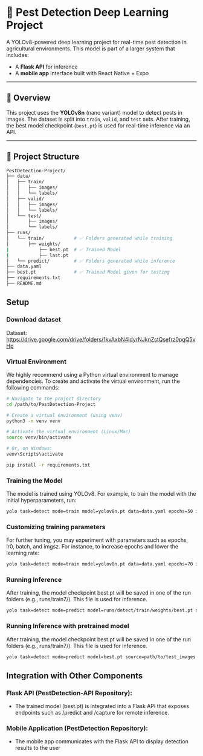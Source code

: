 # 🐛 Pest Detection Deep Learning Project

A YOLOv8-powered deep learning project for real-time pest detection in agricultural environments. This model is part of a larger system that includes:

- A **Flask API** for inference
- A **mobile app** interface built with React Native + Expo

---

## 📝 Overview

This project uses the **YOLOv8n** (nano variant) model to detect pests in images. The dataset is split into `train`, `valid`, and `test` sets. After training, the best model checkpoint (`best.pt`) is used for real-time inference via an API.

---

## 📁 Project Structure

```bash
PestDetection-Project/
├── data/
│   ├── train/
│   │   ├── images/
│   │   └── labels/
│   ├── valid/
│   │   ├── images/
│   │   └── labels/
│   └── test/
│       ├── images/
│       └── labels/
├── runs/
│   └── train/           # ✅ Folders generated while training
│       ├── weights/
|           ├── best.pt  # ✅ Trained Model
|           ├── last.pt  
│   └── predict/         # ✅ Folders generated while inference
├── data.yaml
├── best.pt              # ✅ Trained Model given for testing
├── requirements.txt
├── README.md
```

## Setup

### Download dataset

Dataset: https://drive.google.com/drive/folders/1kvAxbN4ldyrNJknZstQsefrz0pqQ5vHp

### Virtual Environment

We highly recommend using a Python virtual environment to manage dependencies. To create and activate the virtual environment, run the following commands:

```bash
# Navigate to the project directory
cd /path/to/PestDetection-Project

# Create a virtual environment (using venv)
python3 -m venv venv

# Activate the virtual environment (Linux/Mac)
source venv/bin/activate

# Or, on Windows:
venv\Scripts\activate

pip install -r requirements.txt

```

### Training the Model

The model is trained using YOLOv8. For example, to train the model with the initial hyperparameters, run:

```bash
yolo task=detect mode=train model=yolov8n.pt data=data.yaml epochs=50 imgsz=640

```

### Customizing training parameters

For further tuning, you may experiment with parameters such as epochs, lr0, batch, and imgsz. For instance, to increase epochs and lower the learning rate:

```bash
yolo task=detect mode=train model=yolov8n.pt data=data.yaml epochs=70 imgsz=640 lr0=0.001 batch=16
```

### Running Inference

After training, the model checkpoint best.pt will be saved in one of the run folders (e.g., runs/train7/). This file is used for inference.

```bash
yolo task=detect mode=predict model=runs/detect/train/weights/best.pt source=path/to/test_images
```


### Running Inference with pretrained model

After training, the model checkpoint best.pt will be saved in one of the run folders (e.g., runs/train7/). This file is used for inference.

```bash
yolo task=detect mode=predict model=best.pt source=path/to/test_images
```

## Integration with Other Components

### Flask API (PestDetection-API Repository):
- The trained model (best.pt) is integrated into a Flask API that exposes endpoints such as /predict and /capture for remote inference.

### Mobile Application (PestDetection Repository):
- The mobile app communicates with the Flask API to display detection results to the user

